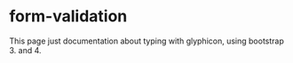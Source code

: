 # form-validation
This page just documentation about typing with glyphicon, using bootstrap 3. and 4.
